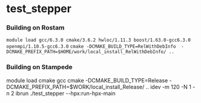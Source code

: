 # test_stepper

### Building on Rostam
`module load gcc/6.3.0 cmake/3.6.2 hwloc/1.11.3 boost/1.63.0-gcc6.3.0 openmpi/1.10.5-gcc6.3.0`
`cmake -DCMAKE_BUILD_TYPE=RelWithDebInfo  -DCMAKE_PREFIX_PATH=$HOME/work/local_install_RelWithDebInfo/ ..`

### Building on Stampede
module load cmake gcc
cmake -DCMAKE_BUILD_TYPE=Release -DCMAKE_PREFIX_PATH=$WORK/local_install_Release/ ..
idev -m 120 -N 1 -n 2
ibrun ./test_stepper --hpx:run-hpx-main